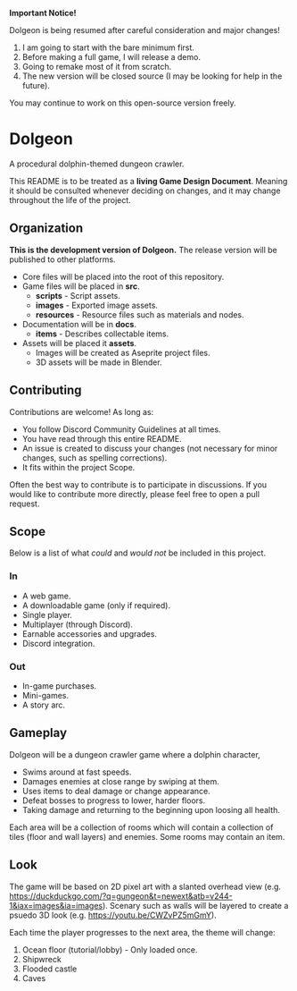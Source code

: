 **Important Notice!**

Dolgeon is being resumed after careful consideration and major changes!

1. I am going to start with the bare minimum first.
2. Before making a full game, I will release a demo.
3. Going to remake most of it from scratch.
4. The new version will be closed source (I may be looking for help in the future).

You may continue to work on this open-source version freely.

# Dolgeon
A procedural dolphin-themed dungeon crawler.

This README is to be treated as a **living Game Design Document**. Meaning it
should be consulted whenever deciding on changes, and it may change throughout
the life of the project.

## Organization
__This is the development version of Dolgeon.__ The release version will be
published to other platforms.

- Core files will be placed into the root of this repository.
- Game files will be placed in **src**.
  - **scripts** - Script assets.
  - **images** - Exported image assets.
  - **resources** - Resource files such as materials and nodes.
- Documentation will be in **docs**.
  - **items** - Describes collectable items.
- Assets will be placed it **assets**.
  - Images will be created as Aseprite project files.
  - 3D assets will be made in Blender.

## Contributing
Contributions are welcome! As long as:

- You follow Discord Community Guidelines at all times.
- You have read through this entire README.
- An issue is created to discuss your changes (not necessary for minor changes,
such as spelling corrections).
- It fits within the project Scope.

Often the best way to contribute is to participate in discussions. If you would
like to contribute more directly, please feel free to open a pull request.

## Scope
Below is a list of what *could* and *would not* be included in this project.

### In
- A web game.
- A downloadable game (only if required).
- Single player.
- Multiplayer (through Discord).
- Earnable accessories and upgrades.
- Discord integration.

### Out
- In-game purchases.
- Mini-games.
- A story arc.

## Gameplay
Dolgeon will be a dungeon crawler game where a dolphin character,

- Swims around at fast speeds.
- Damages enemies at close range by swiping at them.
- Uses items to deal damage or change appearance.
- Defeat bosses to progress to lower, harder floors.
- Taking damage and returning to the beginning upon loosing all health.

Each area will be a collection of rooms which will contain a collection of
tiles (floor and wall layers) and enemies. Some rooms may contain an item.

## Look
The game will be based on 2D pixel art with a slanted overhead view (e.g. https://duckduckgo.com/?q=gungeon&t=newext&atb=v244-1&iax=images&ia=images). Scenary such as walls will be layered to create a psuedo 3D look (e.g. https://youtu.be/CWZvPZ5mGmY).

Each time the player progresses to the next area, the theme will change:

1. Ocean floor (tutorial/lobby) - Only loaded once.
2. Shipwreck
3. Flooded castle
4. Caves

